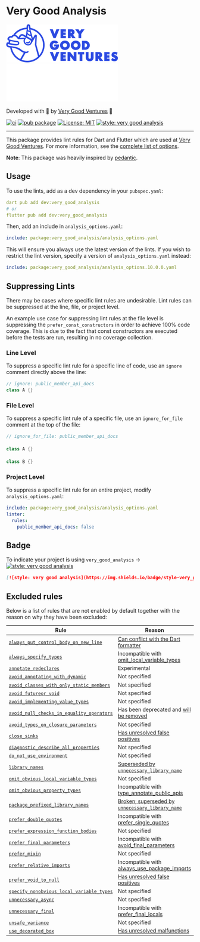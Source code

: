 # Very Good Analysis

[![Very Good Ventures][logo_black]][very_good_ventures_link_light]
[![Very Good Ventures][logo_white]][very_good_ventures_link_dark]

Developed with 💙 by [Very Good Ventures][very_good_ventures_link] 🦄

[![ci][ci_badge]][ci_badge_link]
[![pub package][pub_badge]][pub_badge_link]
[![License: MIT][license_badge]][license_badge_link]
[![style: very good analysis][badge]][badge_link]

---

This package provides lint rules for Dart and Flutter which are used at [Very Good Ventures][very_good_ventures_link]. For more information, see the [complete list of options][analysis_options_yaml].

**Note**: This package was heavily inspired by [pedantic][pedantic_link].

## Usage

To use the lints, add as a dev dependency in your `pubspec.yaml`:

```yaml
dart pub add dev:very_good_analysis
# or
flutter pub add dev:very_good_analysis
```

Then, add an include in `analysis_options.yaml`:

```yaml
include: package:very_good_analysis/analysis_options.yaml
```

This will ensure you always use the latest version of the lints. If you wish to restrict the lint version, specify a version of `analysis_options.yaml` instead:

```yaml
include: package:very_good_analysis/analysis_options.10.0.0.yaml
```

## Suppressing Lints

There may be cases where specific lint rules are undesirable. Lint rules can be suppressed at the line, file, or project level.

An example use case for suppressing lint rules at the file level is suppressing the `prefer_const_constructors` in order to achieve 100% code coverage. This is due to the fact that const constructors are executed before the tests are run, resulting in no coverage collection.

### Line Level

To suppress a specific lint rule for a specific line of code, use an `ignore` comment directly above the line:

```dart
// ignore: public_member_api_docs
class A {}
```

### File Level

To suppress a specific lint rule of a specific file, use an `ignore_for_file` comment at the top of the file:

```dart
// ignore_for_file: public_member_api_docs

class A {}

class B {}
```

### Project Level

To suppress a specific lint rule for an entire project, modify `analysis_options.yaml`:

```yaml
include: package:very_good_analysis/analysis_options.yaml
linter:
  rules:
    public_member_api_docs: false
```

## Badge

To indicate your project is using `very_good_analysis` →
[![style: very good analysis][badge]][badge_link]

```md
[![style: very good analysis](https://img.shields.io/badge/style-very_good_analysis-B22C89.svg)](https://pub.dev/packages/very_good_analysis)
```

## Excluded rules

Below is a list of rules that are not enabled by default together with the reason on why they have been excluded:

<!-- start:excluded_rules_table -->
| Rule | Reason |
| --- | --- |
| [`always_put_control_body_on_new_line`](https://dart.dev/tools/linter-rules/always_put_control_body_on_new_line) | [Can conflict with the Dart formatter](https://dart.dev/tools/linter-rules/always_put_control_body_on_new_line) |
| [`always_specify_types`](https://dart.dev/tools/linter-rules/always_specify_types) | Incompatible with [omit_local_variable_types](https://dart.dev/tools/linter-rules/omit_local_variable_types) |
| [`annotate_redeclares`](https://dart.dev/tools/linter-rules/annotate_redeclares) | Experimental |
| [`avoid_annotating_with_dynamic`](https://dart.dev/tools/linter-rules/avoid_annotating_with_dynamic) | Not specified |
| [`avoid_classes_with_only_static_members`](https://dart.dev/tools/linter-rules/avoid_classes_with_only_static_members) | Not specified |
| [`avoid_futureor_void`](https://dart.dev/tools/linter-rules/avoid_futureor_void) | Not specified |
| [`avoid_implementing_value_types`](https://dart.dev/tools/linter-rules/avoid_implementing_value_types) | Not specified |
| [`avoid_null_checks_in_equality_operators`](https://dart.dev/tools/linter-rules/avoid_null_checks_in_equality_operators) | Has been deprecated and [will be removed](https://github.com/dart-lang/sdk/issues/59514) |
| [`avoid_types_on_closure_parameters`](https://dart.dev/tools/linter-rules/avoid_types_on_closure_parameters) | Not specified |
| [`close_sinks`](https://dart.dev/tools/linter-rules/close_sinks) | [Has unresolved false positives](https://github.com/dart-lang/linter/issues/1381) |
| [`diagnostic_describe_all_properties`](https://dart.dev/tools/linter-rules/diagnostic_describe_all_properties) | Not specified |
| [`do_not_use_environment`](https://dart.dev/tools/linter-rules/do_not_use_environment) | Not specified |
| [`library_names`](https://dart.dev/tools/linter-rules/library_names) | [Superseded by `unnecessary_library_name`](https://github.com/dart-lang/lints/issues/172) |
| [`omit_obvious_local_variable_types`](https://dart.dev/tools/linter-rules/omit_obvious_local_variable_types) | Not specified |
| [`omit_obvious_property_types`](https://dart.dev/tools/linter-rules/omit_obvious_property_types) | Incompatible with [type_annotate_public_apis](https://github.com/dart-lang/sdk/issues/60642) |
| [`package_prefixed_library_names`](https://dart.dev/tools/linter-rules/package_prefixed_library_names) | [Broken; superseded by `unnecessary_library_name`](https://github.com/dart-lang/lints/issues/172) |
| [`prefer_double_quotes`](https://dart.dev/tools/linter-rules/prefer_double_quotes) | Incompatible with [prefer_single_quotes](https://dart.dev/tools/linter-rules/prefer_single_quotes) |
| [`prefer_expression_function_bodies`](https://dart.dev/tools/linter-rules/prefer_expression_function_bodies) | Not specified |
| [`prefer_final_parameters`](https://dart.dev/tools/linter-rules/prefer_final_parameters) | Incompatible with [avoid_final_parameters](https://dart.dev/tools/linter-rules/avoid_final_parameters) |
| [`prefer_mixin`](https://dart.dev/tools/linter-rules/prefer_mixin) | Not specified |
| [`prefer_relative_imports`](https://dart.dev/tools/linter-rules/prefer_relative_imports) | Incompatible with [always_use_package_imports](https://dart.dev/tools/linter-rules/always_use_package_imports) |
| [`prefer_void_to_null`](https://dart.dev/tools/linter-rules/prefer_void_to_null) | [Has unresolved false positives](https://github.com/dart-lang/linter/issues/4758) |
| [`specify_nonobvious_local_variable_types`](https://dart.dev/tools/linter-rules/specify_nonobvious_local_variable_types) | Not specified |
| [`unnecessary_async`](https://dart.dev/tools/linter-rules/unnecessary_async) | Not specified |
| [`unnecessary_final`](https://dart.dev/tools/linter-rules/unnecessary_final) | Incompatible with [prefer_final_locals](https://dart.dev/tools/linter-rules/prefer_final_locals) |
| [`unsafe_variance`](https://dart.dev/tools/linter-rules/unsafe_variance) | Not specified |
| [`use_decorated_box`](https://dart.dev/tools/linter-rules/use_decorated_box) | [Has unresolved malfunctions](https://github.com/dart-lang/linter/issues/3286) |
<!-- end:excluded_rules_table -->

[analysis_options_yaml]: https://github.com/VeryGoodOpenSource/very_good_analysis/blob/main/lib/analysis_options.10.0.0.yaml
[ci_badge]: https://github.com/VeryGoodOpenSource/very_good_analysis/workflows/ci/badge.svg
[ci_badge_link]: https://github.com/VeryGoodOpenSource/very_good_analysis/actions
[badge]: https://img.shields.io/badge/style-very_good_analysis-B22C89.svg
[badge_link]: https://pub.dev/packages/very_good_analysis
[license_badge]: https://img.shields.io/badge/license-MIT-blue.svg
[license_badge_link]: https://opensource.org/licenses/MIT
[logo_black]: https://raw.githubusercontent.com/VGVentures/very_good_brand/main/styles/README/vgv_logo_black.png#gh-light-mode-only
[logo_white]: https://raw.githubusercontent.com/VGVentures/very_good_brand/main/styles/README/vgv_logo_white.png#gh-dark-mode-only
[pedantic_link]: https://github.com/dart-lang/pedantic
[pub_badge]: https://img.shields.io/pub/v/very_good_analysis.svg
[pub_badge_link]: https://pub.dartlang.org/packages/very_good_analysis
[very_good_ventures_link]: https://verygood.ventures
[very_good_ventures_link_dark]: https://verygood.ventures#gh-dark-mode-only
[very_good_ventures_link_light]: https://verygood.ventures#gh-light-mode-only